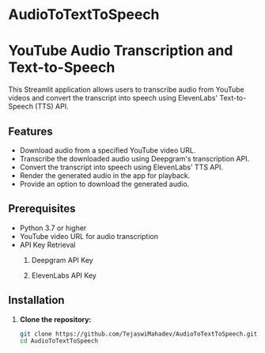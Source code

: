 # AudioToTextToSpeech

# YouTube Audio Transcription and Text-to-Speech

This Streamlit application allows users to transcribe audio from YouTube videos and convert the transcript into speech using ElevenLabs' Text-to-Speech (TTS) API.

## Features
- Download audio from a specified YouTube video URL.
- Transcribe the downloaded audio using Deepgram's transcription API.
- Convert the transcript into speech using ElevenLabs' TTS API.
- Render the generated audio in the app for playback.
- Provide an option to download the generated audio.

## Prerequisites

- Python 3.7 or higher
- YouTube video URL for audio transcription
- API Key Retrieval
   1. Deepgram API Key
   
   2. ElevenLabs API Key


## Installation

1. **Clone the repository:**
   ```bash
   git clone https://github.com/TejaswiMahadev/AudioToTextToSpeech.git
   cd AudioToTextToSpeech
